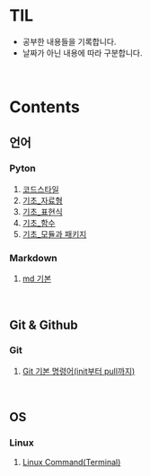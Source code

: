 # TIL

- 공부한 내용들을 기록합니다.
- 날짜가 아닌 내용에 따라 구분합니다.

<br>

# Contents

## 언어
### Pyton
1. [코드스타일](language/python/codestyleguide.md)
2. [기초_자료형](language/python/basic_datatype.md)
3. [기초_표현식](language/python/basic_expression.md)
4. [기초_함수](language/python/basic_function.md)
5. [기초_모듈과 패키지](language/python/basic_module.md)
   
### Markdown
1. [md 기본](language/markdown/md_basic.md)

<br>

## Git & Github
### Git
1. [Git 기본 명령어(init부터 pull까지)](git_and_github/git/git_basic.md)

<br>

## OS
### Linux
1. [Linux Command(Terminal)](tips/linux_cmd.md)

